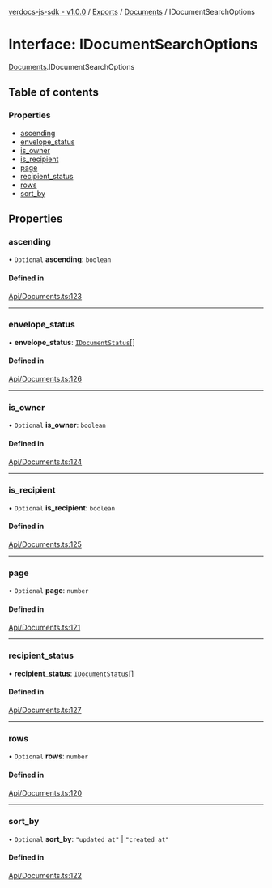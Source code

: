 [verdocs-js-sdk - v1.0.0](../README.md) / [Exports](../modules.md) / [Documents](../modules/Documents.md) / IDocumentSearchOptions

# Interface: IDocumentSearchOptions

[Documents](../modules/Documents.md).IDocumentSearchOptions

## Table of contents

### Properties

- [ascending](Documents.IDocumentSearchOptions.md#ascending)
- [envelope_status](Documents.IDocumentSearchOptions.md#envelope_status)
- [is_owner](Documents.IDocumentSearchOptions.md#is_owner)
- [is_recipient](Documents.IDocumentSearchOptions.md#is_recipient)
- [page](Documents.IDocumentSearchOptions.md#page)
- [recipient_status](Documents.IDocumentSearchOptions.md#recipient_status)
- [rows](Documents.IDocumentSearchOptions.md#rows)
- [sort_by](Documents.IDocumentSearchOptions.md#sort_by)

## Properties

### ascending

• `Optional` **ascending**: `boolean`

#### Defined in

[Api/Documents.ts:123](https://github.com/Verdocs/js-sdk/blob/6ec87bd/src/Api/Documents.ts#L123)

___

### envelope\_status

• **envelope\_status**: [`IDocumentStatus`](../modules/Documents.md#idocumentstatus)[]

#### Defined in

[Api/Documents.ts:126](https://github.com/Verdocs/js-sdk/blob/6ec87bd/src/Api/Documents.ts#L126)

___

### is\_owner

• `Optional` **is\_owner**: `boolean`

#### Defined in

[Api/Documents.ts:124](https://github.com/Verdocs/js-sdk/blob/6ec87bd/src/Api/Documents.ts#L124)

___

### is\_recipient

• `Optional` **is\_recipient**: `boolean`

#### Defined in

[Api/Documents.ts:125](https://github.com/Verdocs/js-sdk/blob/6ec87bd/src/Api/Documents.ts#L125)

___

### page

• `Optional` **page**: `number`

#### Defined in

[Api/Documents.ts:121](https://github.com/Verdocs/js-sdk/blob/6ec87bd/src/Api/Documents.ts#L121)

___

### recipient\_status

• **recipient\_status**: [`IDocumentStatus`](../modules/Documents.md#idocumentstatus)[]

#### Defined in

[Api/Documents.ts:127](https://github.com/Verdocs/js-sdk/blob/6ec87bd/src/Api/Documents.ts#L127)

___

### rows

• `Optional` **rows**: `number`

#### Defined in

[Api/Documents.ts:120](https://github.com/Verdocs/js-sdk/blob/6ec87bd/src/Api/Documents.ts#L120)

___

### sort\_by

• `Optional` **sort\_by**: ``"updated_at"`` \| ``"created_at"``

#### Defined in

[Api/Documents.ts:122](https://github.com/Verdocs/js-sdk/blob/6ec87bd/src/Api/Documents.ts#L122)
